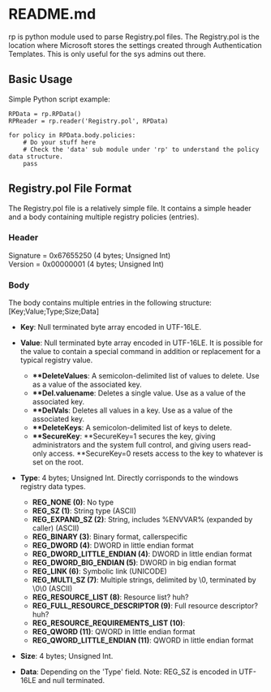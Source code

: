 README.md
=========

rp is python module used to parse Registry.pol files. The Registry.pol is the location where Microsoft stores the settings created through Authentication Templates. This is only useful for the sys admins out there.

## Basic Usage
Simple Python script example:

	RPData = rp.RPData()
	RPReader = rp.reader('Registry.pol', RPData)

	for policy in RPData.body.policies:
		# Do your stuff here
		# Check the 'data' sub module under 'rp' to understand the policy data structure.
		pass

## Registry.pol File Format
The Registry.pol file is a relatively simple file.  It contains a simple header and a body containing multiple registry policies (entries).

### Header
Signature = 0x67655250 (4 bytes; Unsigned Int)  
Version = 0x00000001 (4 bytes; Unsigned Int)  

### Body
The body contains multiple entries in the following structure:  
	[Key;Value;Type;Size;Data]


* **Key**: Null terminated byte array encoded in UTF-16LE.  
* **Value**: Null terminated byte array encoded in UTF-16LE. It is possible for the value to contain a special command in addition or replacement for a typical registry value.
	* **\*\*DeleteValues**: A semicolon-delimited list of values to delete. Use as a value of the associated key.
	* **\*\*Del.valuename**: Deletes a single value. Use as a value of the associated key.
	* **\*\*DelVals**: Deletes all values in a key. Use as a value of the associated key.
	* **\*\*DeleteKeys**: A semicolon-delimited list of keys to delete.
	* **\*\*SecureKey**: **SecureKey=1 secures the key, giving administrators and the system full control, and giving users read-only access. **SecureKey=0 resets access to the key to whatever is set on the root.
	
* **Type**: 4 bytes; Unsigned Int. Directly corrisponds to the windows registry data types.
	* **REG_NONE (0)**: No type
	* **REG_SZ (1)**: String type (ASCII)
	* **REG_EXPAND_SZ (2)**: String, includes %ENVVAR% (expanded by caller) (ASCII)
	* **REG_BINARY (3)**: Binary format, callerspecific
	* **REG_DWORD (4)**: DWORD in little endian format
	* **REG_DWORD_LITTLE_ENDIAN (4)**: DWORD in little endian format
	* **REG_DWORD_BIG_ENDIAN (5)**: DWORD in big endian format
	* **REG_LINK (6)**: Symbolic link (UNICODE)
	* **REG_MULTI_SZ (7)**: Multiple strings, delimited by \0, terminated by \0\0 (ASCII)
	* **REG_RESOURCE_LIST (8)**: Resource list? huh?
	* **REG_FULL_RESOURCE_DESCRIPTOR (9)**: Full resource descriptor? huh?
	* **REG_RESOURCE_REQUIREMENTS_LIST (10)**:
	* **REG_QWORD (11)**: QWORD in little endian format
	* **REG_QWORD_LITTLE_ENDIAN (11)**: QWORD in little endian format

* **Size**: 4 bytes; Unsigned Int.  
* **Data**: Depending on the 'Type' field. Note: REG_SZ is encoded in UTF-16LE and null terminated.  




